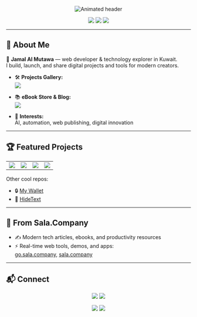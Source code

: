 <!-- Banner & Badges -->
<p align="center">
  <img src="https://readme-typing-svg.demolab.com?font=Fira+Code&pause=1000&color=18A5FF&width=435&lines=👋+Hi,+I%27m+Jamal;Web+Developer+%7C+AI+Explorer;Building+Projects+@+Sala+Company" alt="Animated header" />
</p>

<p align="center">
  <img src="https://img.shields.io/badge/Location-Kuwait-blue?logo=world" />
  <img src="https://img.shields.io/badge/Blog-sala.company-blueviolet" />
  <img src="https://img.shields.io/badge/Projects-go.sala.company-green" />
</p>

---

## 🚀 About Me

🌟 **Jamal Al Mutawa** — web developer & technology explorer in Kuwait.  
I build, launch, and share digital projects and tools for modern creators.

- 🛠️ **Projects Gallery:**  
  [![](https://img.shields.io/badge/see%20my%20projects-go.sala.company-18A5FF?logo=github)](https://go.sala.company)

- 📚 **eBook Store & Blog:**  
  [![](https://img.shields.io/badge/explore%20sala.company-blueviolet?logo=bookstack)](https://sala.company)

- 🤖 **Interests:**  
  AI, automation, web publishing, digital innovation

---

## 🏆 Featured Projects

<table>
  <tr>
    <td align="center"><a href="https://breakout.sala.company"><img src="https://img.shields.io/badge/play-breakout%20game-yellow" /></a></td>
    <td align="center"><a href="https://galacticdefender.sala.company"><img src="https://img.shields.io/badge/play-galactic%20defender-purple" /></a></td>
    <td align="center"><a href="https://webai.sala.company"><img src="https://img.shields.io/badge/learn-AI%20presentations-blue" /></a></td>
    <td align="center"><a href="https://understand.sala.company"><img src="https://img.shields.io/badge/read-understand%20AI-18A5FF" /></a></td>
  </tr>
</table>

Other cool repos:  
- 🔒 [My Wallet](https://github.com/jamalxcode/mywallet)  
- 🔏 [HideText](https://github.com/jamalxcode/hidetext)  

---

## 📰 From Sala.Company

- ✍️ Modern tech articles, ebooks, and productivity resources  
- ⚡ Real-time web tools, demos, and apps:  
  [go.sala.company](https://go.sala.company), [sala.company](https://sala.company)

---

## 📬 Connect

<div align="center">
  <a href="https://www.linkedin.com/in/jamal-al-mutawa/"><img src="https://img.shields.io/badge/-LinkedIn-blue?style=flat&logo=linkedin" /></a>
  <a href="https://x.com/jamalmutawa"><img src="https://img.shields.io/badge/-X-black?style=flat&logo=x" /></a>
</div>

<p align="center">
  <img src="https://komarev.com/ghpvc/?username=jamalxcode&color=blueviolet" />
  <img src="https://img.shields.io/github/followers/jamalxcode?label=Followers&style=social" />
</p>
